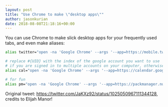 ```yaml
---
layout: post
title: "Use Chrome to make \"desktop apps\""
author: jasonkurian
date: 2018-08-08T21:18:16+00:00
---
```


You can use Chrome to make slick desktop apps for your frequently used tabs, and even make aliases:

```sh
alias twitter="open -na 'Google Chrome' --args '--app=https://mobile.twitter.com'"

# replace #{UID} with the index of the google account you want to use
# if you are signed in to multiple accounts on your computer, otherwise 0 should be fine.
alias cal="open -na 'Google Chrome' --args '--app=https://calendar.google.com/calendar/b/#{UID}/r'"

# for fun
alias pm="open -na 'Google Chrome' --args '--app=https://packmanager.nulogy.net/'"
```

Original tweet: https://twitter.com/JaKXz92/status/1025050967111344128, credits to Elijah Manor!
